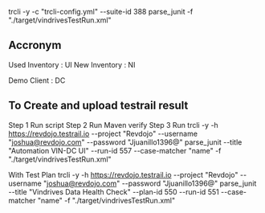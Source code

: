 

trcli -y -c "trcli-config.yml" --suite-id 388 parse_junit -f "./target/vindrivesTestRun.xml"

## Accronym
Used Inventory : UI
New Inventory : NI

Demo Client : DC

## To Create and upload testrail result
Step 1 Run script
Step 2 Run Maven verify
Step 3 Run trcli -y -h https://revdojo.testrail.io --project "Revdojo" --username "joshua@revdojo.com" --password "Jjuanillo1396@" parse_junit --title "Automation VIN-DC UI" --run-id 557 --case-matcher "name" -f "./target/vindrivesTestRun.xml"

With Test Plan
trcli -y -h https://revdojo.testrail.io --project "Revdojo" --username "joshua@revdojo.com" --password "Jjuanillo1396@" parse_junit --title "Vindrives Data Health Check" --plan-id 550 --run-id 551 --case-matcher "name" -f "./target/vindrivesTestRun.xml"